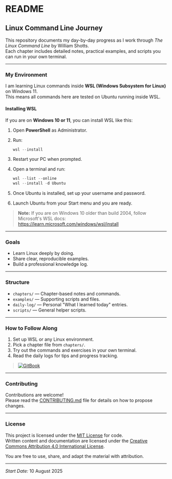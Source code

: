 # README

## Linux Command Line Journey

This repository documents my day-by-day progress as I work through _The Linux Command Line_ by William Shotts.\
Each chapter includes detailed notes, practical examples, and scripts you can run in your own terminal.

***

### My Environment

I am learning Linux commands inside **WSL (Windows Subsystem for Linux)** on Windows 11.\
This means all commands here are tested on Ubuntu running inside WSL.

#### Installing WSL

If you are on **Windows 10 or 11**, you can install WSL like this:

1. Open **PowerShell** as Administrator.
2.  Run:

    ```powershell
    wsl --install
    ```
3. Restart your PC when prompted.
4.  Open a terminal and run:

    ```powershell
    wsl --list --online
    wsl --install -d Ubuntu
    ```
5. Once Ubuntu is installed, set up your username and password.
6. Launch Ubuntu from your Start menu and you are ready.

> **Note:** If you are on Windows 10 older than build 2004, follow Microsoft's WSL docs:\
> https://learn.microsoft.com/windows/wsl/install

***

### Goals

* Learn Linux deeply by doing.
* Share clear, reproducible examples.
* Build a professional knowledge log.

***

### Structure

* `chapters/` — Chapter-based notes and commands.
* `examples/` — Supporting scripts and files.
* `daily-log/` — Personal "What I learned today" entries.
* `scripts/` — General helper scripts.

***

### How to Follow Along

1. Set up WSL or any Linux environment.
2. Pick a chapter file from `chapters/`.
3. Try out the commands and exercises in your own terminal.
4. Read the daily logs for tips and progress tracking.

> [![GitBook](https://img.shields.io/static/v1?message=Documented%20on%20GitBook\&logo=gitbook\&logoColor=ffffff\&label=%20\&labelColor=5c5c5c\&color=3F89A1)](https://mayank-2.gitbook.io/linux/)

***

### Contributing

Contributions are welcome!\
Please read the [CONTRIBUTING.md](CONTRIBUTING.md) file for details on how to propose changes.

***

### License

This project is licensed under the [MIT License](LICENSE/) for code.\
Written content and documentation are licensed under the [Creative Commons Attribution 4.0 International License](https://creativecommons.org/licenses/by/4.0/).

You are free to use, share, and adapt the material with attribution.

***

_Start Date:_ 10 August 2025
